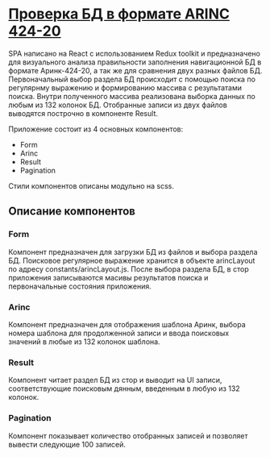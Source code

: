 # [Проверка БД в формате ARINC 424-20](https://andrey-trofimov.github.io/arinc/)

SPA написано на React с использованием Redux toolkit и предназначено для визуального анализа правильности заполнения навигационной БД в формате Аринк-424-20, а так же для сравнения двух разных файлов БД. Первоначальный выбор раздела БД происходит с помощью поиска по регулярнму выражению и формированию массива с результатами поиска. Внутри полученного массива реализована выборка данных по любым из 132 колонок БД. Отобранные записи из двух файлов выводятся построчно в компоненте Result.

Приложение состоит из 4 основных компонентов:
* Form
* Arinc
* Result
* Pagination

Стили компонентов описаны модульно на scss.

## Описание компонентов
### Form
Компонент предназначен для загрузки БД из файлов и выбора раздела БД. Поисковое регулярное выражение хранится в объекте arincLayout по адресу constants/arincLayout.js. После выбора раздела БД, в стор приложения записываются масивы результатов поиска и первоначальные состояния приложения. 

### Arinc
Компонент предназначен для отображения шаблона Аринк, выбора номера шаблона для продолженной записи и ввода поисковых значений в любые из 132 колонок шаблона.

### Result
Компонент читает раздел БД из стор и выводит на UI записи, соответствующие поисковым дянным, введенным в любую из 132 колонок.

### Pagination
Компонент показывает количество отобранных записей и позволяет вывести следующие 100 записей.